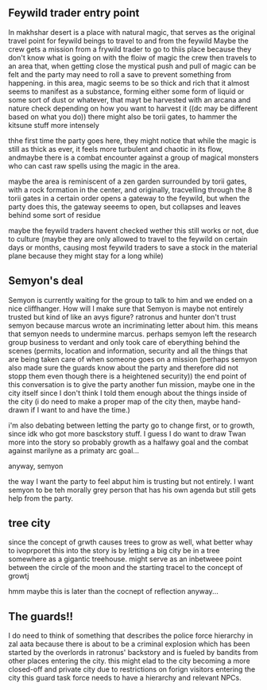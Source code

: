 ## Feywild trader entry point

In makhshar desert is a place with natural magic, that serves as the original travel point for feywild beings to travel to and from the feywild
Maybe the crew gets a mission from a frywild trader to go to thiis place because they don't know what is going on with the floiw of magic
the crew then travels to an area that, when getting close the mystical push and pull of magic can be felt and the party may need to roll a save to prevent something from happening.
in this area, magic seems to be so thick and rich that it almost seems to manifest as a substance, forming either some form of liquid or some sort of dust or whatever, that mayt be harvested with an arcana and nature check depending on how you want to harvest it ((dc may be different based on what you do))
there might also be torii gates, to hammer the kitsune stuff more intensely

thhe first time the party goes here, they might  notice that while the magic is still as thick as ever, it feels more turbulent and chaotic in its flow, andmaybe there is a combat encounter against a group of magical monsters who can cast raw spells using the magic in the area. 

maybe the area is reminiscent of a zen garden surrounded by torii gates, with a rock formation in the center, and originally, tracvelling through the 8 torii gates in a certain order opens a gateway to the feywild, but when the party does this, the gateway seeems to open, but collapses and leaves behind some sort of residue

maybe the feywild traders havent checked wether this still works or not, due to culture (maybe they are only allowed to travel to the feywild on certain days or months, causing most feywild traders to save a stock in the material plane because they might stay for a long while)

## Semyon's deal
Semyon is currently waiting for the group to talk to him and we ended on a nice cliffhanger. How will I make sure that Semyon is maybe not entirely trusted but kind of like an avys figure?
ratronus and hunter don't trust semyon because marcus wrote an incriminating letter about him. this means that semyon needs to undermine marcus. perhaps semyon left the research group business to verdant and only took care of eberything behind the scenes (permits, location and information, security and all the things that are being taken care of when someone goes on a mission (perhaps semyon also made sure the guards know about the party and therefore did not stopp them even though there is a heightened security))
the end point of this conversation is to give the party another fun mission, maybe one in the city itself since I don't think I told them enough about the things inside of the city
(i do need to make a proper map of the city then, maybe hand-drawn if I want to and have the time.)

i'm also debating between letting the party go to change first, or to growth, since idk who got more basckstory stuff. I guess I do want to draw Twan more into the story so probably growth as a halfawy goal and the combat against marilyne as a primaty arc goal...

anyway, semyon

the way I want the party to feel abput him is trusting but not entirely. I want semyon to be teh morally grey person that has his own agenda but still gets help from the party. 

## tree city
since the concept of grwth causes trees to grow as well, what better whay to ivoprporet this into the story is by letting a big city be in a tree somewhere as a gigantic treehouse. might serve as an inbetweee point between the circle of the moon and the starting tracel to the concept of growtj

hmm maybe this is later than the cocnept of reflection anyway...


## The guards!!
I do need to think of something that describes the police force hierarchy in zal aata because there is about to be a criminal explosion which has been started by the overlords in ratronus' backstory and is fueled by bandits from other places entering the city. this might elad to the city becoming a more closed-off and private city due to restrictions on forign visitors entering the city
this guard task force needs to have a hierarchy and relevant NPCs.